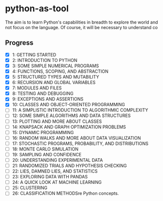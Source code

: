 # python-as-tool

The aim is to learn Python's capabilities in breadth to explore the world and not focus on the language. Of course, it will be necessary to understand co

## Progress

- [x] 1: GETTING STARTED
- [x] 2: INTRODUCTION TO PYTHON
- [x] 3: SOME SIMPLE NUMERICAL PROGRAMS
- [x] 4: FUNCTIONS, SCOPING, AND ABSTRACTION
- [x] 5: STRUCTURED TYPES AND MUTABILITY
- [x] 6: RECURSION AND GLOBAL VARIABLES
- [x] 7: MODULES AND FILES
- [x] 8: TESTING AND DEBUGGING
- [x] 9: EXCEPTIONS AND ASSERTIONS
- [x] 10: CLASSES AND OBJECT-ORIENTED PROGRAMMING
- [ ] 11: A SIMPLISTIC INTRODUCTION TO ALGORITHMIC COMPLEXITY
- [ ] 12: SOME SIMPLE ALGORITHMS AND DATA STRUCTURES
- [ ] 13: PLOTTING AND MORE ABOUT CLASSES
- [ ] 14: KNAPSACK AND GRAPH OPTIMIZATION PROBLEMS
- [ ] 15: DYNAMIC PROGRAMMING
- [ ] 16: RANDOM WALKS AND MORE ABOUT DATA VISUALIZATION
- [ ] 17: STOCHASTIC PROGRAMS, PROBABILITY, AND DISTRIBUTIONS
- [ ] 18: MONTE CARLO SIMULATION
- [ ] 19: SAMPLING AND CONFIDENCE
- [ ] 20: UNDERSTANDING EXPERIMENTAL DATA
- [ ] 21: RANDOMIZED TRIALS AND HYPOTHESIS CHECKING
- [ ] 22: LIES, DAMNED LIES, AND STATISTICS
- [ ] 23: EXPLORING DATA WITH PANDAS
- [ ] 24: A QUICK LOOK AT MACHINE LEARNING
- [ ] 25: CLUSTERING
- [ ] 26: CLASSIFICATION METHODSre Python concepts.
